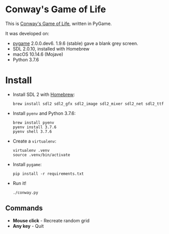 # Conway's Game of Life

This is
[Conway's Game of Life](https://en.wikipedia.org/wiki/Conway's_Game_of_Life),
written in PyGame.

It was developed on:

* [pygame](https://github.com/pygame/pygame) 2.0.0.dev6. 1.9.6 (stable) gave a blank grey screen.
* SDL 2.0.10, installed with Homebrew
* macOS 10.14.6 (Mojave)
* Python 3.7.6

# Install

* Install SDL 2 with [Homebrew](https://docs.brew.sh/Installation):
    ```
    brew install sdl2 sdl2_gfx sdl2_image sdl2_mixer sdl2_net sdl2_ttf
    ```
* Install ``pyenv`` and Python 3.7.6:
    ```
    brew install pyenv
    pyenv install 3.7.6
    pyenv shell 3.7.6
    ```
* Create a ``virtualenv``:
    ```
    virtualenv .venv
    source .venv/bin/activate
    ```
* Install ``pygame``:
    ```
    pip install -r requirements.txt
    ```
* Run it!
    ```
    ./conway.py
    ```

## Commands

* **Mouse click** - Recreate random grid
* **Any key** - Quit




